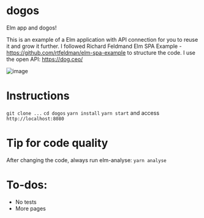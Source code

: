 # dogos
Elm app and dogos!

This is an example of a Elm application with API connection for you to reuse it and grow it further.
I followed Richard Feldmand Elm SPA Example - https://github.com/rtfeldman/elm-spa-example to structure the code.
I use the open API: https://dog.ceo/

![image](https://user-images.githubusercontent.com/446702/82765149-75233e80-9e14-11ea-8eae-1f555317b471.png)


# Instructions
`git clone ...`
`cd dogos`
`yarn install`
`yarn start` and access `http://localhost:8080`

# Tip for code quality
After changing the code, always run elm-analyse:
`yarn analyse`


# To-dos:
- No tests
- More pages
